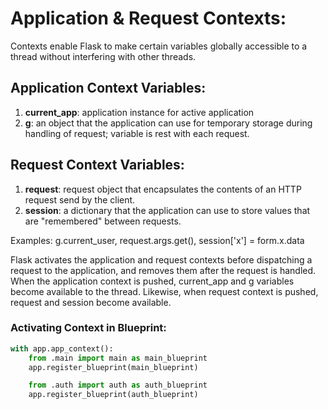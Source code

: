 # Application & Request Contexts:
Contexts enable Flask to make certain variables globally accessible to a thread without interfering with other threads.

## Application Context Variables:  
1) **current_app**: application instance for active application
2) **g**: an object that the application can use for temporary storage during handling of request; variable is rest with each request.

## Request Context Variables:  
1) **request**: request object that encapsulates the contents of an HTTP request send by the client.
2) **session**: a dictionary that the application can use to store values that are "remembered" between requests.

Examples: g.current_user, request.args.get(), session['x'] = form.x.data

Flask activates the application and request contexts before dispatching a request to the application, and removes them after the request is handled. When the application context is pushed, current_app and g variables become available to the thread. Likewise, when request context is pushed, request and session become available.

### Activating Context in Blueprint:
```python
with app.app_context():
    from .main import main as main_blueprint
    app.register_blueprint(main_blueprint)

    from .auth import auth as auth_blueprint
    app.register_blueprint(auth_blueprint)
```
